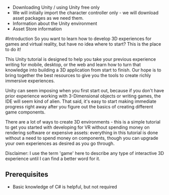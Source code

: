 * Downloading Unity / using Unity free only
* We will initially import the character controller only - we will download asset packages as we need them.
* Information about the Unity environment
* Asset Store information

#Introduction
So you want to learn how to develop 3D experiences for games and virtual reality, but have no idea where to start? <!-- TODO: Write a better introduction --> This is the place to do it!

This Unity tutorial is designed to help you take your previous experience writing for mobile, desktop, or the web and learn how to turn that knowledge into building a 3D application from start to finish. Our hope is to bring together the best resources to give you the tools to create richly immersive experiences.

Unity can seem imposing when you first start out, because if you don't have prior experience working with 3-Dimensional objects or writing games, the IDE will seem kind of alien. That said, it's easy to start making immediate progress right away after you figure out the basics of creating different game components.

There are a lot of ways to create 3D environments - this is a simple tutorial to get you started with developing for VR without spending money on rendering software or expensive assets: everything in this tutorial is done without a need to spend money on components, though you can upgrade your own experiences as desired as you go through.

Disclaimer: I use the term 'game' here to describe any type of interactive 3D experience until I can find a better word for it. <!-- TODO: make up word? -->  

<!--TODO: Finish this with something nice -->

## Prerequisites
* Basic knowledge of C# is helpful, but not required
<!-- TODO: Could do a potential version using UnityScript (JS) as well -->
